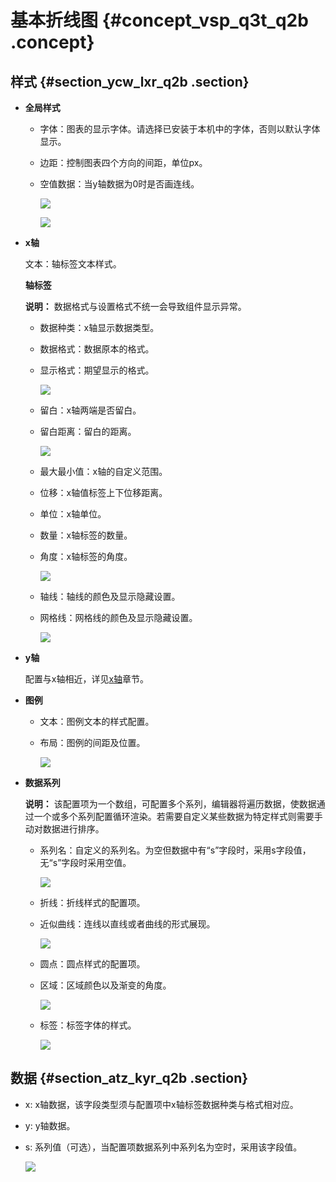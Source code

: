 # 基本折线图 {#concept_vsp_q3t_q2b .concept}

## 样式 {#section_ycw_lxr_q2b .section}

-   **全局样式**
    -   字体：图表的显示字体。请选择已安装于本机中的字体，否则以默认字体显示。
    -   边距：控制图表四个方向的间距，单位px。
    -   空值数据：当y轴数据为0时是否画连线。

        ![](http://static-aliyun-doc.oss-cn-hangzhou.aliyuncs.com/assets/img/17009/15343258859546_zh-CN.png)

        ![](http://static-aliyun-doc.oss-cn-hangzhou.aliyuncs.com/assets/img/17009/15343258859545_zh-CN.png)

-   **x轴**

    文本：轴标签文本样式。

    **轴标签**

    **说明：** 数据格式与设置格式不统一会导致组件显示异常。

    -   数据种类：x轴显示数据类型。
    -   数据格式：数据原本的格式。
    -   显示格式：期望显示的格式。

        ![](http://static-aliyun-doc.oss-cn-hangzhou.aliyuncs.com/assets/img/17009/15343258859547_zh-CN.png)

    -   留白：x轴两端是否留白。
    -   留白距离：留白的距离。

        ![](http://static-aliyun-doc.oss-cn-hangzhou.aliyuncs.com/assets/img/17009/15343258859548_zh-CN.png)

    -   最大最小值：x轴的自定义范围。
    -   位移：x轴值标签上下位移距离。
    -   单位：x轴单位。
    -   数量：x轴标签的数量。
    -   角度：x轴标签的角度。

        ![](http://static-aliyun-doc.oss-cn-hangzhou.aliyuncs.com/assets/img/17009/15343258859549_zh-CN.png)

    -   轴线：轴线的颜色及显示隐藏设置。
    -   网格线：网格线的颜色及显示隐藏设置。

        ![](http://static-aliyun-doc.oss-cn-hangzhou.aliyuncs.com/assets/img/17009/15343258859550_zh-CN.png)

-   **y轴**

    配置与x轴相近，详见[x轴](#)章节。

-   **图例**
    -   文本：图例文本的样式配置。
    -   布局：图例的间距及位置。

        ![](http://static-aliyun-doc.oss-cn-hangzhou.aliyuncs.com/assets/img/17009/15343258859551_zh-CN.png)

-   **数据系列**

    **说明：** 该配置项为一个数组，可配置多个系列，编辑器将遍历数据，使数据通过一个或多个系列配置循环渲染。若需要自定义某些数据为特定样式则需要手动对数据进行排序。

    -   系列名：自定义的系列名。为空但数据中有“s”字段时，采用s字段值，无“s”字段时采用空值。

        ![](http://static-aliyun-doc.oss-cn-hangzhou.aliyuncs.com/assets/img/17009/15343258859552_zh-CN.png)

    -   折线：折线样式的配置项。
    -   近似曲线：连线以直线或者曲线的形式展现。

        ![](http://static-aliyun-doc.oss-cn-hangzhou.aliyuncs.com/assets/img/17009/15343258859553_zh-CN.png)

    -   圆点：圆点样式的配置项。
    -   区域：区域颜色以及渐变的角度。

        ![](http://static-aliyun-doc.oss-cn-hangzhou.aliyuncs.com/assets/img/17009/15343258859554_zh-CN.png)

    -   标签：标签字体的样式。

        ![](http://static-aliyun-doc.oss-cn-hangzhou.aliyuncs.com/assets/img/17009/15343258859555_zh-CN.png)


## 数据 {#section_atz_kyr_q2b .section}

-   x: x轴数据，该字段类型须与配置项中x轴标签数据种类与格式相对应。
-   y: y轴数据。
-   s: 系列值（可选），当配置项数据系列中系列名为空时，采用该字段值。

    ![](http://static-aliyun-doc.oss-cn-hangzhou.aliyuncs.com/assets/img/17009/15343258859556_zh-CN.png)


